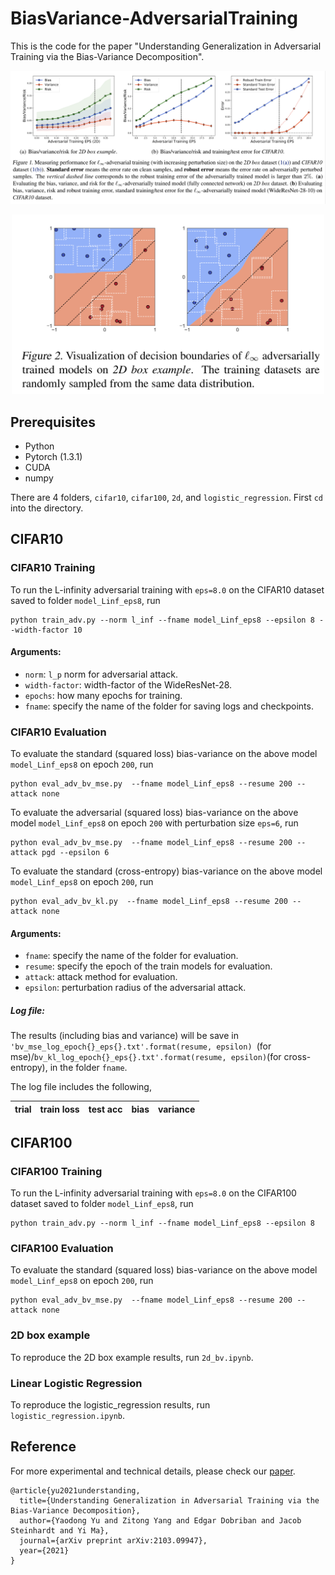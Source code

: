 # BiasVariance-AdversarialTraining

This is the code for the paper "Understanding Generalization in Adversarial Training via the Bias-Variance Decomposition".


<p align="center">
    <img src="images/main_fig.png" width="900"\>
</p>
<p align="center">
</p>


<p align="center">
    <img src="images/2d_fig.png" width="500"\>
</p>
<p align="center">
</p>


## Prerequisites
* Python
* Pytorch (1.3.1)
* CUDA
* numpy

There are 4 folders, ```cifar10```, ```cifar100```, ```2d```, and ```logistic_regression```. 
First ```cd``` into the directory. 

## CIFAR10 
### CIFAR10 Training
To run the L-infinity adversarial training with ```eps=8.0``` on the CIFAR10 dataset saved to folder ```model_Linf_eps8```, run
```text
python train_adv.py --norm l_inf --fname model_Linf_eps8 --epsilon 8 --width-factor 10
```
#### Arguments:
* ```norm```: ```l_p``` norm for adversarial attack.
* ```width-factor```: width-factor of the WideResNet-28.
* ```epochs```: how many epochs for training.
* ```fname```: specify the name of the folder for saving logs and checkpoints.


### CIFAR10 Evaluation
To evaluate the standard (squared loss) bias-variance on the above model ```model_Linf_eps8``` on epoch ```200```, run
```text
python eval_adv_bv_mse.py  --fname model_Linf_eps8 --resume 200 --attack none
```
To evaluate the adversarial (squared loss) bias-variance on the above model ```model_Linf_eps8``` on epoch ```200``` 
with perturbation size ```eps=6```, run
```text
python eval_adv_bv_mse.py  --fname model_Linf_eps8 --resume 200 --attack pgd --epsilon 6 
```
To evaluate the standard (cross-entropy) bias-variance on the above model ```model_Linf_eps8``` on epoch ```200```, run
```text
python eval_adv_bv_kl.py  --fname model_Linf_eps8 --resume 200 --attack none
```
#### Arguments:
* ```fname```: specify the name of the folder for evaluation.
* ```resume```: specify the epoch of the train models for evaluation.
* ```attack```: attack method for evaluation.
* ```epsilon```: perturbation radius of the adversarial attack.

##### Log file:
The results (including bias and variance) will be save in ```'bv_mse_log_epoch{}_eps{}.txt'.format(resume, epsilon) ```(for mse)/```bv_kl_log_epoch{}_eps{}.txt'.format(resume, epsilon)```(for cross-entropy), in the folder ```fname```.

The log file includes the following,

| trial | train loss  | test acc | bias | variance |
| --------------------- | ------------- | ------------| ------------ |--------------- |



## CIFAR100 
### CIFAR100 Training
To run the L-infinity adversarial training with ```eps=8.0``` on the CIFAR100 dataset saved to folder ```model_Linf_eps8```, run
```text
python train_adv.py --norm l_inf --fname model_Linf_eps8 --epsilon 8
```
### CIFAR100 Evaluation
To evaluate the standard (squared loss) bias-variance on the above model ```model_Linf_eps8``` on epoch ```200```, run
```text
python eval_adv_bv_mse.py  --fname model_Linf_eps8 --resume 200 --attack none
```

### 2D box example
To reproduce the 2D box example results, run ```2d_bv.ipynb```.

### Linear Logistic Regression
To reproduce the logistic_regression results, run ```logistic_regression.ipynb```.



## Reference
For more experimental and technical details, please check our [paper](https://arxiv.org/abs/todo).
```
@article{yu2021understanding,
  title={Understanding Generalization in Adversarial Training via the Bias-Variance Decomposition},
  author={Yaodong Yu and Zitong Yang and Edgar Dobriban and Jacob Steinhardt and Yi Ma},
  journal={arXiv preprint arXiv:2103.09947},
  year={2021}
}
```
